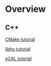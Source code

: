 # Overview

## C++ 
[CMake tutorial](CMake.md)

[libhv tutorial](libhv.md)

[eCAL tutorial](eCAL.md)
